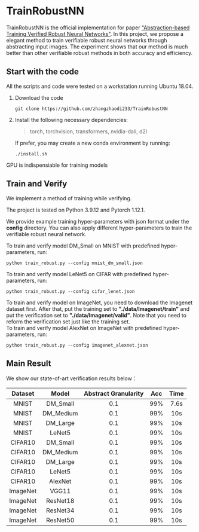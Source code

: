 # TrainRobustNN

TrainRobustNN is the official implementation for paper ["Abstraction-based Training Verified Robust Neural Networks"](). In this project, we propose a elegant method to train verifiable robust neural networks through abstracting input images. The experiment shows that our method is much better than other verifiable robust methods in both accuracy and efficiency.

## Start with the code

All the scripts and code were tested on a workstation running Ubuntu 18.04.

1. Download the code  
	```
	git clone https://github.com/zhangzhaodi233/TrainRobustNN
	```
2. Install the following necessary dependencies:  
	> torch, torchvision, transformers, nvidia-dali, d2l  

	If prefer, you may create a new conda environment by running:

	```
	./install.sh
	```

GPU is indispensiable for training models

## Train and Verify

We implement a method of training while verifying. 

The project is tested on Python 3.9.12 and Pytorch 1.12.1.

We provide example training hyper-parameters with json format under the **config** directory. You can also apply different hyper-parameters to train the verifiable robust neural network.

To train and verify model DM_Small on MNIST with predefined hyper-parameters, run:

	python train_robust.py --config mnist_dm_small.json

To train and verify model LeNet5 on CIFAR with predefined hyper-parameters, run:

	python train_robust.py --config cifar_lenet.json

To train and verify model on ImageNet, you need to download the Imagenet dataset first. After that, put the training set to **"./data/Imagenet/train"** and put the verification set to **"./data/Imagenet/valid"**. Note that you need to reform the verification set just like the training set.   
To train and verify model AlexNet on ImageNet with predefined hyper-parameters, run:

	python train_robust.py --config imagenet_alexnet.json


## Main Result

We show our state-of-art verification results below：

| Dataset      | Model     | Abstract Granularity | Acc    | Time   |
| :----------: | :-------: | :------------------: | :----: | :----: |
| MNIST        | DM_Small  | 0.1                  |  99%   |  7.6s  |
| MNIST        | DM_Medium | 0.1                  |  99%   |  10s   |
| MNIST        | DM_Large  | 0.1                  |  99%   |  10s   |
| MNIST        | LeNet5    | 0.1                  |  99%   |  10s   |
| CIFAR10      | DM_Small  | 0.1                  |  99%   |  10s   |
| CIFAR10      | DM_Medium | 0.1                  |  99%   |  10s   |
| CIFAR10      | DM_Large  | 0.1                  |  99%   |  10s   |
| CIFAR10      | LeNet5    | 0.1                  |  99%   |  10s   |
| CIFAR10      | AlexNet   | 0.1                  |  99%   |  10s   |
| ImageNet     | VGG11     | 0.1                  |  99%   |  10s   |
| ImageNet     | ResNet18  | 0.1                  |  99%   |  10s   |
| ImageNet     | ResNet34  | 0.1                  |  99%   |  10s   |
| ImageNet     | ResNet50  | 0.1                  |  99%   |  10s   |